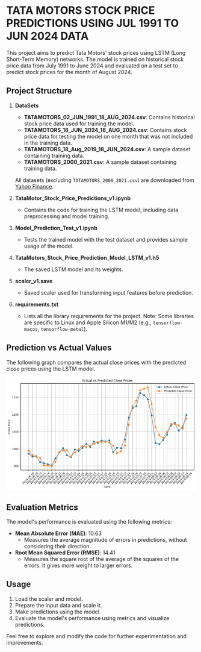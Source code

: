 # TATA MOTORS STOCK PRICE PREDICTIONS USING JUL 1991 TO JUN 2024 DATA

This project aims to predict Tata Motors' stock prices using LSTM (Long Short-Term Memory) networks. The model is trained on historical stock price data from July 1991 to June 2024 and evaluated on a test set to predict stock prices for the month of August 2024.

## Project Structure

1. **DataSets**
   - **TATAMOTORS_02_JUN_1991_18_AUG_2024.csv**: Contains historical stock price data used for training the model.
   - **TATAMOTORS_18_JUN_2024_18_AUG_2024.csv**: Contains stock price data for testing the model on one month that was not included in the training data.
   - **TATAMOTORS_18_Aug_2019_18_JUN_2024.csv**: A sample dataset containing training data.
   - **TATAMOTORS_2000_2021.csv**: A sample dataset containing training data.

   All datasets (excluding `TATAMOTORS_2000_2021.csv`) are downloaded from [Yahoo Finance](https://finance.yahoo.com/quote/TATAMOTORS.NS/history/).

2. **TataMotor_Stock_Price_Predictions_v1.ipynb**
   - Contains the code for training the LSTM model, including data preprocessing and model training.

3. **Model_Prediction_Test_v1.ipynb**
   - Tests the trained model with the test dataset and provides sample usage of the model.

4. **TataMotors_Stock_Price_Prediction_Model_LSTM_v1.h5**
   - The saved LSTM model and its weights.

5. **scaler_v1.save**
   - Saved scaler used for transforming input features before prediction.

6. **requirements.txt**
   - Lists all the library requirements for the project. Note: Some libraries are specific to Linux and Apple Silicon M1/M2 (e.g., `tensorflow-macos`, `tensorflow-metal`).

## Prediction vs Actual Values

The following graph compares the actual close prices with the predicted close prices using the LSTM model.

![Prediction vs Actual Values](Prediction_vs_Actual.png)

## Evaluation Metrics

The model's performance is evaluated using the following metrics:

- **Mean Absolute Error (MAE)**: 10.63
  - Measures the average magnitude of errors in predictions, without considering their direction.
- **Root Mean Squared Error (RMSE)**: 14.41
  - Measures the square root of the average of the squares of the errors. It gives more weight to larger errors.

## Usage

1. Load the scaler and model.
2. Prepare the input data and scale it.
3. Make predictions using the model.
4. Evaluate the model's performance using metrics and visualize predictions.

Feel free to explore and modify the code for further experimentation and improvements.
